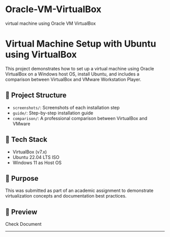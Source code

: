# Oracle-VM-VirtualBox
virtual machine using Oracle VM VirtualBox
# Virtual Machine Setup with Ubuntu using VirtualBox

This project demonstrates how to set up a virtual machine using Oracle VirtualBox on a Windows host OS, install Ubuntu, and includes a comparison between VirtualBox and VMware Workstation Player.

## 📁 Project Structure

- `screenshots/`: Screenshots of each installation step
- `guide/`: Step-by-step installation guide
- `comparison/`: A professional comparison between VirtualBox and VMware

## 🚀 Tech Stack

- VirtualBox (v7.x)
- Ubuntu 22.04 LTS ISO
- Windows 11 as Host OS

## 📌 Purpose

This was submitted as part of an academic assignment to demonstrate virtualization concepts and documentation best practices.

## 📸 Preview

Check Document

---

